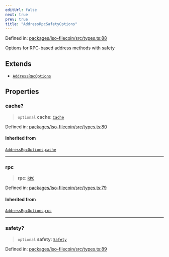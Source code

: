 ```yaml
---
editUrl: false
next: true
prev: true
title: "AddressRpcSafetyOptions"
---
```


Defined in: [packages/iso-filecoin/src/types.ts:88](https://github.com/hugomrdias/filecoin/blob/main/packages/iso-filecoin/src/types.ts#L88)

Options for RPC-based address methods with safety

## Extends

- [`AddressRpcOptions`](/api/iso-filecoin/types/interfaces/addressrpcoptions/)

## Properties

### cache?

> `optional` **cache**: [`Cache`](/api/iso-filecoin/types/type-aliases/cache/)

Defined in: [packages/iso-filecoin/src/types.ts:80](https://github.com/hugomrdias/filecoin/blob/main/packages/iso-filecoin/src/types.ts#L80)

#### Inherited from

[`AddressRpcOptions`](/api/iso-filecoin/types/interfaces/addressrpcoptions/).[`cache`](/api/iso-filecoin/types/interfaces/addressrpcoptions/#cache)

***

### rpc

> **rpc**: [`RPC`](/api/iso-filecoin/rpc/classes/rpc/)

Defined in: [packages/iso-filecoin/src/types.ts:79](https://github.com/hugomrdias/filecoin/blob/main/packages/iso-filecoin/src/types.ts#L79)

#### Inherited from

[`AddressRpcOptions`](/api/iso-filecoin/types/interfaces/addressrpcoptions/).[`rpc`](/api/iso-filecoin/types/interfaces/addressrpcoptions/#rpc)

***

### safety?

> `optional` **safety**: [`Safety`](/api/iso-filecoin/types/type-aliases/safety/)

Defined in: [packages/iso-filecoin/src/types.ts:89](https://github.com/hugomrdias/filecoin/blob/main/packages/iso-filecoin/src/types.ts#L89)

